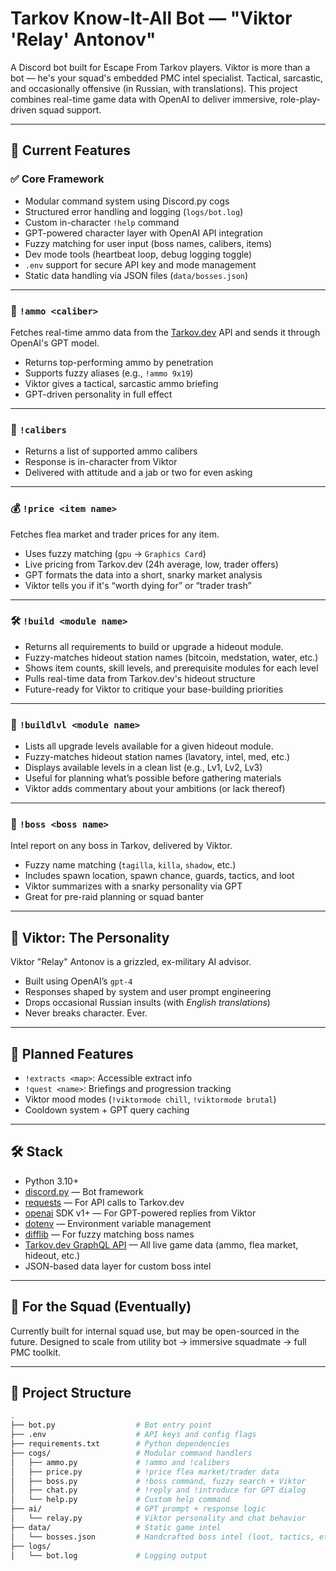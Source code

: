 # Tarkov Know-It-All Bot — "Viktor 'Relay' Antonov"

A Discord bot built for Escape From Tarkov players. Viktor is more than a bot — he's your squad's embedded PMC intel specialist. Tactical, sarcastic, and occasionally offensive (in Russian, with translations). This project combines real-time game data with OpenAI to deliver immersive, role-play-driven squad support.

---

## 🧰 Current Features

### ✅ Core Framework
- Modular command system using Discord.py cogs
- Structured error handling and logging (`logs/bot.log`)
- Custom in-character `!help` command
- GPT-powered character layer with OpenAI API integration
- Fuzzy matching for user input (boss names, calibers, items)
- Dev mode tools (heartbeat loop, debug logging toggle)
- `.env` support for secure API key and mode management
- Static data handling via JSON files (`data/bosses.json`)

---

### 🔫 `!ammo <caliber>`
Fetches real-time ammo data from the [Tarkov.dev](https://tarkov.dev) API and sends it through OpenAI's GPT model.

- Returns top-performing ammo by penetration
- Supports fuzzy aliases (e.g., `!ammo 9x19`)
- Viktor gives a tactical, sarcastic ammo briefing
- GPT-driven personality in full effect

---

### 🎯 `!calibers`
- Returns a list of supported ammo calibers
- Response is in-character from Viktor
- Delivered with attitude and a jab or two for even asking

---

### 💰 `!price <item name>`
Fetches flea market and trader prices for any item.

- Uses fuzzy matching (`gpu` → `Graphics Card`)
- Live pricing from Tarkov.dev (24h average, low, trader offers)
- GPT formats the data into a short, snarky market analysis
- Viktor tells you if it's “worth dying for” or “trader trash”

---

### 🛠️ `!build <module name>`
- Returns all requirements to build or upgrade a hideout module.
- Fuzzy-matches hideout station names (bitcoin, medstation, water, etc.)
- Shows item counts, skill levels, and prerequisite modules for each level
- Pulls real-time data from Tarkov.dev's hideout structure
- Future-ready for Viktor to critique your base-building priorities

---

### 🧱 `!buildlvl <module name>`
- Lists all upgrade levels available for a given hideout module.
- Fuzzy-matches hideout station names (lavatory, intel, med, etc.)
- Displays available levels in a clean list (e.g., Lv1, Lv2, Lv3)
- Useful for planning what’s possible before gathering materials
- Viktor adds commentary about your ambitions (or lack thereof)

---

### 🎯 `!boss <boss name>`
Intel report on any boss in Tarkov, delivered by Viktor.
- Fuzzy name matching (`tagilla`, `killa`, `shadow`, etc.)
- Includes spawn location, spawn chance, guards, tactics, and loot
- Viktor summarizes with a snarky personality via GPT
- Great for pre-raid planning or squad banter

---

## 🧠 Viktor: The Personality

Viktor "Relay" Antonov is a grizzled, ex-military AI advisor.

- Built using OpenAI’s `gpt-4`
- Responses shaped by system and user prompt engineering
- Drops occasional Russian insults (with *English translations*)
- Never breaks character. Ever.

---

## 🚀 Planned Features

- `!extracts <map>`: Accessible extract info
- `!quest <name>`: Briefings and progression tracking
- Viktor mood modes (`!viktormode chill`, `!viktormode brutal`)
- Cooldown system + GPT query caching

---

## 🛠️ Stack

- Python 3.10+
- [discord.py](https://github.com/Rapptz/discord.py) — Bot framework
- [requests](https://pypi.org/project/requests/) — For API calls to Tarkov.dev
- [openai](https://pypi.org/project/openai/) SDK v1+ — For GPT-powered replies from Viktor
- [dotenv](https://pypi.org/project/python-dotenv/) — Environment variable management
- [difflib](https://docs.python.org/3/library/difflib.html) — For fuzzy matching boss names
- [Tarkov.dev GraphQL API](https://tarkov.dev/api) — All live game data (ammo, flea market, hideout, etc.)
- JSON-based data layer for custom boss intel

---

## 👥 For the Squad (Eventually)
Currently built for internal squad use, but may be open-sourced in the future. Designed to scale from utility bot → immersive squadmate → full PMC toolkit.

---

## 📁 Project Structure

```bash
.
├── bot.py                  # Bot entry point
├── .env                    # API keys and config flags
├── requirements.txt        # Python dependencies
├── cogs/                   # Modular command handlers
│   ├── ammo.py             # !ammo and !calibers
│   ├── price.py            # !price flea market/trader data
│   ├── boss.py             # !boss command, fuzzy search + Viktor
│   ├── chat.py             # !reply and !introduce for GPT dialog
│   └── help.py             # Custom help command
├── ai/                     # GPT prompt + response logic
│   └── relay.py            # Viktor personality and chat behavior
├── data/                   # Static game intel
│   └── bosses.json         # Handcrafted boss intel (loot, tactics, etc.)
├── logs/
│   └── bot.log             # Logging output